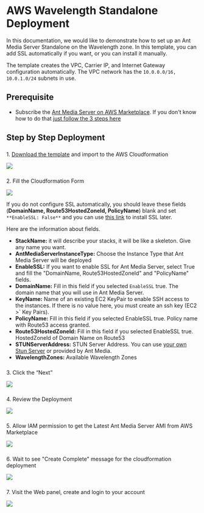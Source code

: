 # AWS Wavelength Standalone Deployment

In this documentation, we would like to demonstrate how to set up an Ant Media Server Standalone on the Wavelength zone. In this template, you can add SSL automatically if you want, or you can install it manually.

The template creates the VPC, Carrier IP, and Internet Gateway configuration automatically. The VPC network has the ```10.0.0.0/16, 10.0.1.0/24``` subnets in use.

Prerequisite
------------

*   Subscribe the [Ant Media Server on AWS Marketplace](https://aws.amazon.com/marketplace/pp/prodview-464ritgzkzod6). If you don't know how to do that [just follow the 3 steps here](/guides/clustering-and-scaling/aws/scale-with-aws-cloudformation/)

Step by Step Deployment
-----------------------

### 

1\. [Download the template](https://raw.githubusercontent.com/ant-media/Scripts/master/cloudformation/wavelength/ams-wavelength-standalone.yaml) and import to the AWS Cloudformation

![](@site/static/img/wavelength-standalone-1.png)

### 

2\. Fill the Cloudformation Form

![](@site/static/img/wavelength-standalone-2.png)

If you do not configure SSL automatically, you should leave these fields (**DomainName, Route53HostedZoneId, PolicyName**) blank and set ```**EnableSSL: False**``` and you can use [this link](/guides/installing-on-linux/setting-up-ssl/) to install SSL later.

Here are the information about fields.

*   **StackName:** it will describe your stacks, it will be like a skeleton. Give any name you want.
*   **AntMediaServerInstanceType:** Choose the Instance Type that Ant Media Server will be deployed
*   **EnableSSL:** If you want to enable SSL for Ant Media Server, select True and fill the "DomainName, Route53HostedZoneId" and "PolicyName" fields.
*   **DomainName:** Fill in this field if you selected ```EnableSSL``` true. The domain name that you will use in Ant Media Server.
*   **KeyName:** Name of an existing EC2 KeyPair to enable SSH access to the instances. If there is no value here, you must create an ssh key (EC2 >` Key Pairs).
*   **PolicyName:** Fill in this field if you selected EnableSSL true. Policy name with Route53 access granted.
*   **Route53HostedZoneId:** Fill in this field if you selected EnableSSL true. HostedZoneId of Domain Name on Route53
*   **STUNServerAddress:** STUN Server Address. You can use [your own Stun Server](https://raw.githubusercontent.com/ant-media/Scripts/master/cloudformation/wavelength/stunserver.yaml) or provided by Ant Media.
*   **WavelengthZones:** Available Wavelength Zones

### 

3\. Click the “Next”

![](@site/static/img/wavelength-standalone-3.png)

### 

4\. Review the Deployment

![](@site/static/img/wavelength-standalone-4-1.png)

### 

5\. Allow IAM permission to get the Latest Ant Media Server AMI from AWS Marketplace

![](@site/static/img/wavelength-standalone-4-2.png)

### 

6\. Wait to see "Create Complete" message for the cloudformation deployment

![](@site/static/img/wavelength-standalone-5.png)

### 

7\. Visit the Web panel, create and login to your account

![](@site/static/img/wavelength-standalone-6.png)